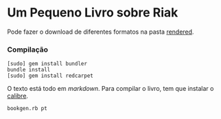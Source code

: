 # Um Pequeno Livro sobre Riak

Pode fazer o download de diferentes formatos na pasta [rendered](https://github.com/coderoshi/little_riak_book/tree/master/rendered/).

### Compilação

```
[sudo] gem install bundler
bundle install
[sudo] gem install redcarpet
```

O texto está todo em *markdown*. Para compilar o livro, tem que instalar o [calibre](http://manual.calibre-ebook.com/cli/cli-index.html).

```
bookgen.rb pt
```

